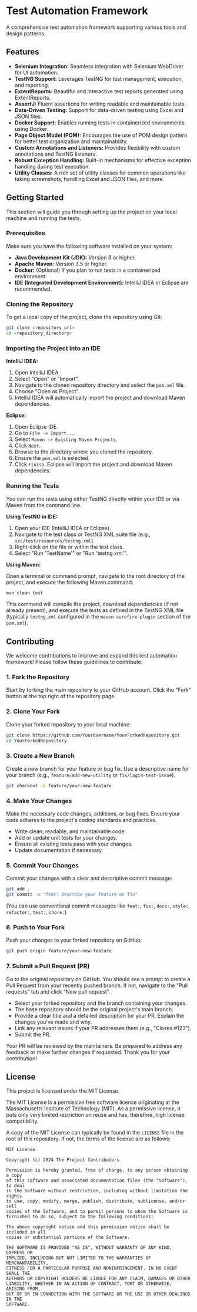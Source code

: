 # Test Automation Framework

A comprehensive test automation framework supporting various tools and design patterns.

## Features

- **Selenium Integration:** Seamless integration with Selenium WebDriver for UI automation.
- **TestNG Support:** Leverages TestNG for test management, execution, and reporting.
- **ExtentReports:** Beautiful and interactive test reports generated using ExtentReports.
- **AssertJ:** Fluent assertions for writing readable and maintainable tests.
- **Data-Driven Testing:** Support for data-driven testing using Excel and JSON files.
- **Docker Support:** Enables running tests in containerized environments using Docker.
- **Page Object Model (POM):** Encourages the use of POM design pattern for better test organization and maintainability.
- **Custom Annotations and Listeners:** Provides flexibility with custom annotations and TestNG listeners.
- **Robust Exception Handling:** Built-in mechanisms for effective exception handling during test execution.
- **Utility Classes:** A rich set of utility classes for common operations like taking screenshots, handling Excel and JSON files, and more.

## Getting Started

This section will guide you through setting up the project on your local machine and running the tests.

### Prerequisites

Make sure you have the following software installed on your system:

- **Java Development Kit (JDK):** Version 8 or higher.
- **Apache Maven:** Version 3.5 or higher.
- **Docker:** (Optional) If you plan to run tests in a containerized environment.
- **IDE (Integrated Development Environment):** IntelliJ IDEA or Eclipse are recommended.

### Cloning the Repository

To get a local copy of the project, clone the repository using Git:

```bash
git clone <repository_url>
cd <repository_directory>
```

### Importing the Project into an IDE

**IntelliJ IDEA:**

1.  Open IntelliJ IDEA.
2.  Select "Open" or "Import".
3.  Navigate to the cloned repository directory and select the `pom.xml` file.
4.  Choose "Open as Project".
5.  IntelliJ IDEA will automatically import the project and download Maven dependencies.

**Eclipse:**

1.  Open Eclipse IDE.
2.  Go to `File -> Import...`.
3.  Select `Maven -> Existing Maven Projects`.
4.  Click `Next`.
5.  Browse to the directory where you cloned the repository.
6.  Ensure the `pom.xml` is selected.
7.  Click `Finish`. Eclipse will import the project and download Maven dependencies.

### Running the Tests

You can run the tests using either TestNG directly within your IDE or via Maven from the command line.

**Using TestNG in IDE:**

1.  Open your IDE (IntelliJ IDEA or Eclipse).
2.  Navigate to the test class or TestNG XML suite file (e.g., `src/test/resources/testng.xml`).
3.  Right-click on the file or within the test class.
4.  Select "Run 'TestName'" or "Run 'testng.xml'".

**Using Maven:**

Open a terminal or command prompt, navigate to the root directory of the project, and execute the following Maven command:

```bash
mvn clean test
```

This command will compile the project, download dependencies (if not already present), and execute the tests as defined in the TestNG XML file (typically `testng.xml` configured in the `maven-surefire-plugin` section of the `pom.xml`).

## Contributing

We welcome contributions to improve and expand this test automation framework! Please follow these guidelines to contribute:

### 1. Fork the Repository

Start by forking the main repository to your GitHub account. Click the "Fork" button at the top right of the repository page.

### 2. Clone Your Fork

Clone your forked repository to your local machine:

```bash
git clone https://github.com/YourUsername/YourForkedRepository.git
cd YourForkedRepository
```

### 3. Create a New Branch

Create a new branch for your feature or bug fix. Use a descriptive name for your branch (e.g., `feature/add-new-utility` or `fix/login-test-issue`).

```bash
git checkout -b feature/your-new-feature
```

### 4. Make Your Changes

Make the necessary code changes, additions, or bug fixes. Ensure your code adheres to the project's coding standards and practices.

- Write clean, readable, and maintainable code.
- Add or update unit tests for your changes.
- Ensure all existing tests pass with your changes.
- Update documentation if necessary.

### 5. Commit Your Changes

Commit your changes with a clear and descriptive commit message:

```bash
git add .
git commit -m "feat: Describe your feature or fix"
```
(You can use conventional commit messages like `feat:`, `fix:`, `docs:`, `style:`, `refactor:`, `test:`, `chore:`)

### 6. Push to Your Fork

Push your changes to your forked repository on GitHub:

```bash
git push origin feature/your-new-feature
```

### 7. Submit a Pull Request (PR)

Go to the original repository on GitHub. You should see a prompt to create a Pull Request from your recently pushed branch. If not, navigate to the "Pull requests" tab and click "New pull request".

- Select your forked repository and the branch containing your changes.
- The base repository should be the original project's main branch.
- Provide a clear title and a detailed description for your PR. Explain the changes you've made and why.
- Link any relevant issues if your PR addresses them (e.g., "Closes #123").
- Submit the PR.

Your PR will be reviewed by the maintainers. Be prepared to address any feedback or make further changes if requested. Thank you for your contribution!

## License

This project is licensed under the MIT License.

The MIT License is a permissive free software license originating at the Massachusetts Institute of Technology (MIT). As a permissive license, it puts only very limited restriction on reuse and has, therefore, high license compatibility.

A copy of the MIT License can typically be found in the `LICENSE` file in the root of this repository. If not, the terms of the license are as follows:

```
MIT License

Copyright (c) 2024 The Project Contributors

Permission is hereby granted, free of charge, to any person obtaining a copy
of this software and associated documentation files (the "Software"), to deal
in the Software without restriction, including without limitation the rights
to use, copy, modify, merge, publish, distribute, sublicense, and/or sell
copies of the Software, and to permit persons to whom the Software is
furnished to do so, subject to the following conditions:

The above copyright notice and this permission notice shall be included in all
copies or substantial portions of the Software.

THE SOFTWARE IS PROVIDED "AS IS", WITHOUT WARRANTY OF ANY KIND, EXPRESS OR
IMPLIED, INCLUDING BUT NOT LIMITED TO THE WARRANTIES OF MERCHANTABILITY,
FITNESS FOR A PARTICULAR PURPOSE AND NONINFRINGEMENT. IN NO EVENT SHALL THE
AUTHORS OR COPYRIGHT HOLDERS BE LIABLE FOR ANY CLAIM, DAMAGES OR OTHER
LIABILITY, WHETHER IN AN ACTION OF CONTRACT, TORT OR OTHERWISE, ARISING FROM,
OUT OF OR IN CONNECTION WITH THE SOFTWARE OR THE USE OR OTHER DEALINGS IN THE
SOFTWARE.
```
